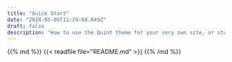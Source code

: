 ```yaml
---
title: "Quick Start"
date: "2024-05-05T11:29:04.049Z"
draft: false
description: "How to use the Quint theme for your very own site, or start a new site from scratch."
---
```


{{% md %}}
{{< readfile file="README.md" >}}
{{% /md %}}
